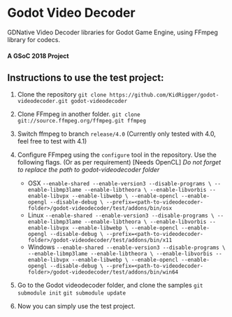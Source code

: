 # Godot Video Decoder

GDNative Video Decoder libraries for Godot Game Engine, using FFmpeg library for codecs.

#### A GSoC 2018 Project

## Instructions to use the test project:

1. Clone the repository
`git clone https://github.com/KidRigger/godot-videodecoder.git godot-videodecoder`

2. Clone FFmpeg in another folder.
`git clone git://source.ffmpeg.org/ffmpeg.git ffmpeg`

3. Switch ffmpeg to branch `release/4.0`
    (Currently only tested with 4.0, feel free to test with 4.1)

4. Configure FFmpeg using the `configure` tool in the repository. Use the following flags. (Or as per requirement) [Needs OpenCL] _Do not forget to replace the path to godot-videodecoder folder_

    - OSX
`--enable-shared --enable-version3 --disable-programs \
--enable-libmp3lame --enable-libtheora \
--enable-libvorbis --enable-libvpx --enable-libwebp \
--enable-opencl --enable-opengl --disable-debug \
--prefix=<path-to-videodecoder-folder>/godot-videodecoder/test/addons/bin/osx`
    - Linux
`--enable-shared --enable-version3 --disable-programs \
--enable-libmp3lame --enable-libtheora \
--enable-libvorbis --enable-libvpx --enable-libwebp \
--enable-opencl --enable-opengl --disable-debug \
--prefix=<path-to-videodecoder-folder>/godot-videodecoder/test/addons/bin/x11`
    - Windows
`--enable-shared --enable-version3 --disable-programs \
--enable-libmp3lame --enable-libtheora \
--enable-libvorbis --enable-libvpx --enable-libwebp \
--enable-opencl --enable-opengl --disable-debug \
--prefix=<path-to-videodecoder-folder>/godot-videodecoder/test/addons/bin/win64`

5. Go to the Godot videodecoder folder, and clone the samples
`git submodule init`
`git submodule update`

6. Now you can simply use the test project.